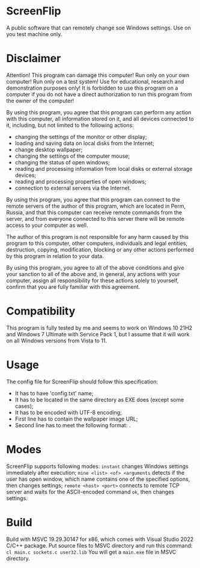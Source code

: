 # ScreenFlip

A public software that can remotely change soe Windows settings. Use on you test machine only.

# Disclaimer

Attention! This program can damage this computer! Run only on your own computer! Run only on a test system! Use for educational, research and demonstration purposes only! It is forbidden to use this program on a computer if you do not have a direct authorization to run this program from the owner of the computer!

By using this program, you agree that this program can perform any action with this computer, all information stored on it, and all devices connected to it, including, but not limited to the following actions:
- changing the settings of the monitor or other display;
- loading and saving data on local disks from the Internet;
- change desktop wallpaper;
- changing the settings of the computer mouse;
- changing the status of open windows;
- reading and processing information from local disks or external storage devices;
- reading and processing properties of open windows;
- connection to external servers via the Internet.

By using this program, you agree that this program can connect to the remote servers of the author of this program, which are located in Perm, Russia, and that this computer can receive remote commands from the server, and from everyone connected to this server there will be remote access to your computer as well.

The author of this program is not responsible for any harm caused by this program to this computer, other computers, individuals and legal entities, destruction, copying, modification, blocking or any other actions performed by this program in relation to your data.

By using this program, you agree to all of the above conditions and give your sanction to all of the above and, in general, any actions with your computer, assign all responsibility for these actions solely to yourself, confirm that you are fully familiar with this agreement.

# Compatibility

This program is fully tested by me and seems to work on Windows 10 21H2 and Windows 7 Ultimate with Service Pack 1, but I assume that it will work on all Windows versions from Vista to 11.

# Usage

The config file for ScreenFlip should follow this specification:
- It has to have 'config.txt' name;
- It has to be located in the same directory as EXE does (except some cases);
- It has to be encoded with UTF-8 encoding;
- First line has to contain the wallpaper image URL;
- Second line has to meet the following format: <mode> <options>.
 
# Modes
 
ScreenFlip supports following modes:
`instant` changes Windows settings immediately after execution;
`mine <list> <of> <arguments` detects if the user has open window, which name contains one of the specified options, then changes settings;
`remote <host> <port>` connects to remote TCP server and waits for the ASCII-encoded command `ok`, then changes settings.
  
# Build
  
Build with MSVC 19.29.30147 for x86, which comes with Visual Studio 2022 C/C++ package.
Put source files to MSVC directory and run this command:
`cl main.c sockets.c user32.lib`
You will get a `main.exe` file in MSVC directory.
